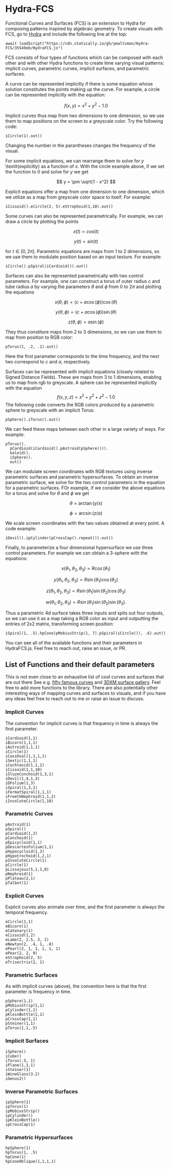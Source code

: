 # Hydra-FCS
Functional Curves and Surfaces (FCS) is an extension to Hydra for composing patterns inspired by algebraic geometry.
To create visuals with FCS, go to [Hydra](https://hydra.ojack.xyz/) and include the following line at the top:
```
await loadScript("https://cdn.statically.io/gh/ymaltsman/Hydra-FCS/35549eb/HydraFCS.js")
```
FCS consists of four types of functions which can be composed with each other and with other Hydra functions to create time varying visual patterns: implicit curves, parametric curves, implicit surfaces, and parametric surfaces.

A curve can be represented implicitly if there is some equation whose solution constitutes the points making up the curve. For example, a circle can be represented implicitly with the equation:

$$
f(x,y) = x^2 + y^2 - 1.0
$$

Implicit curves thus map from two dimensions to one dimension, so we use them to map positions on the screen to a greyscale color. Try the following code:
```
iCircle(1).out()
```
Changing the number in the parantheses changes the frequency of the visual.

For some implicit equations, we can rearrange them to solve for $y$ \textit{explicitly} as a function of $x$. With the circle example above, if we set the function to 0 and solve for $y$ we get

$$
y = \pm \sqrt{1 - x^2}
$$

Explicit equations offer a map from one dimension to one dimension, which we utilize as a map from greyscale color space to itself. For example:
```
iCissoid().eCircle(2, 5).eStrophoid(1,10).out()
```

Some curves can also be represented parametrically. For example, we can draw a circle by plotting the points

$$
x(t) = cos(t)
$$

$$
y(t) = sin(t)
$$

for $t \in [0, 2\pi]$. Parametric equations are maps from 1 to 2 dimensions, so we use them to modulate position based on an input texture. For example:
```
iCircle().pSpiral(iCardioid()).out()
```


Surfaces can also be represented parametrically with two control parameters. For example, one can construct a torus of outer radius $c$ and tube radius $a$ by varying the parameters $\theta$ and $\phi$ from $0$ to $2\pi$ and plotting the equations

$$
x(\theta, \phi) = (c + a\cos(\phi))\cos(\theta)
$$

$$
y(\theta, \phi) = (c + a\cos(\phi))\sin(\theta)
$$

$$
z(\theta, \phi) = a\sin(\phi)
$$

They thus constiture maps from 2 to 3 dimensions, so we can use them to map from position to RGB color:
```
pTorus(1, .2, .1).out()
```
Here the first parameter corresponds to the time frequency, and the next two correspond to $c$ and $a$, respectively.

Surfaces can be represented with implicit equations (closely related to Signed Distance Fields). These are maps from 3 to 1 dimensions, enabling us to map from rgb to greyscale. A sphere can be represented implicitly with the equation
$$
f(x,y,z) = x^2 + y^2 + z^2 - 1.0
$$
The following code converts the RGB colors produced by a parametric sphere to greyscale with an implicit Torus:
```
pSphere().iTorus().out()
```
We can feed these maps between each other in a large variety of ways. For example:
```
pTorus().
  pCardioid(iCardioid().pAstroid(pSphere())).
  kaleid().
  iSphere().
  out()
```
We can modulate screen coordinates with RGB textures using inverse parametric surfaces and parametric hypersurfaces. To obtain an inverse parametric surface, we solve for the two control parameters in the equation for a parametric surfaces. FOr example, if we consider the above equations for a torus and solve for $\theta$ and $\phi$ we get

$$
\theta = \arctan(y/x)
$$

$$
\phi = \arcsin(z/a)
$$

We scale screen coordinates with the two values obtained at every point. A code example:
```
iDevil().ipCylinder(pCrossCap().repeat()).out()
```
Finally, to parameterize a four dimensional hypersurface we use three control parameters. For example we can obtain a 3-sphere with the equations:

$$
x(\theta_1, \theta_2, \theta_3) = R\cos(\theta_1)
$$

$$
y(\theta_1, \theta_2, \theta_3) = R\sin(\theta_1)\cos(\theta_2)
$$

$$
z(\theta_1, \theta_2, \theta_3) = R\sin(\theta_1)\sin(\theta_2)\cos(\theta_3)
$$

$$
w(\theta_1, \theta_2, \theta_3) = R\sin(\theta_1)\sin(\theta_2)\sin(\theta_3).
$$

Thus a parametric 4d surface takes three inputs and spits out four outputs, so we can use it as a map taking a RGB color as input and outputting the entries of 2x2 matrix, transforming screen position:
```
iSpiral(1, .5).hpCone(pMobiusStrip(1, 7).pSpiral(iCircle()), .6).out()
```

You can see all of the available functions and their parameters in HydraFCS.js. Feel free to reach out, raise an issue, or PR.
## List of Functions and their default parameters 
This is not even close to an exhaustive list of cool curves and surfaces that are out there See e.g. [fifty famous curves](https://elepa.me/wp-content/uploads/2013/11/fifty-famous-curves.pdf) and [3DXM surface gallery](https://virtualmathmuseum.org/Surface/gallery_o.html). Feel free to add more functions to the library. There are also potentially other interesting ways of mapping curves and surfaces to visuals, and if you have any ideas feel free to reach out to me or raise an issue to discuss.
### Implicit Curves
The convention for implicit curves is that frequency in time is always the first parameter.
```
iCardioid(1,1)
iBicorn(1,1,1)
iAstroid(1,1,1)
iCircle(1)
iCassOval(1,1,1,1)
iSextic(1,1,1)
iCochleoid(1,1,1)
iCissoid(1,1,10)
iSluzeConchoid(1,3,1)
iDevil(1,4,1,3)
iDFolium(1,3)
iSpiral(1,3,1)
iFermatSpiral(1,1,1)
iFreethNephroid(1,1,2)
iInvoluteCircle(1,10)
```
### Parametric Curves
```
pAstroid(1)
pSpiral()
pCardioid(1,2)
pConchoid(1)
pEpicycloid(1,1)
pDescartesFolium(1,1)
pHypocycloid(1,2)
pHypotrochoid(1,2,1)
pInvoluteCircle(1)
pCircle(1)
pLissajous(5,1,1,0)
pNephroid(1)
pPlateau(2,1)
pTalbot(1)
```
### Explicit Curves
Explicit curves also animate over time, and the first parameter is always the temporal frequency.
```
eCircle(1,1)
eBicorn(1)
eCatenary(1)
eCissoid(1,2)
eLame(2, 2.5, 3, 2)
eNewton(2, .4, 1, .8)
ePearl(2, 1, 1, 1, 1, 1)
ePear(2, 2, 9)
eStrophoid(2, 5)
eTrisectrix(2, 1)
```
### Parametric Surfaces
As with implicit curves (above), the convention here is that the first parameter is frequency in time.
```
pSphere(1,1)
pMobiusStrip(1,1)
pCylinder(1,1)
pKleinBottle(1,1)
pCrossCap(1,1)
pSteiner(1,1)
pTorus(1,1,.5)
```
### Implicit Surfaces
```
iSphere()
iCube()
iTorus(.5, 1)
iPlane(1,1,1)
iSteiner(1)
iWineGlass(3.2)
iGenus2()
```
### Inverse Parametric Surfaces
```
ipSphere(1)
ipTorus(1)
ipMobiusStrip()
ipCylinder()
ipKleinBottle()
ipCrossCap(1)
```
### Parametric Hypersurfaces
```
hpSphere(1)
hpTorus(1, .5)
hpCone(1)
hpConeOblique(1,1,1,1)
```
